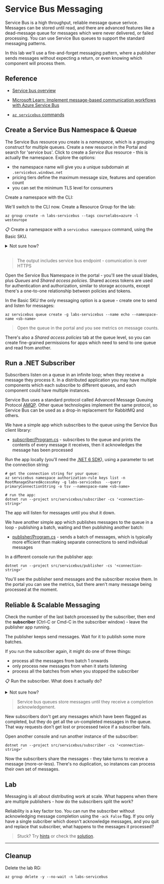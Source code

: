 # Service Bus Messaging

Service Bus is a high throughput, reliable message queue serivce. Messages can be stored until read, and there are advanced features like a dead-message queue for messages which were never delivered, or failed processing. You can use Service Bus queues to support the standard messaging patterns.

In this lab we'll use a fire-and-forget messaging pattern, where a publisher sends messages without expecting a return, or even knowing which component will process them.

## Reference

- [Service bus overview](https://learn.microsoft.com/en-us/azure/service-bus-messaging/service-bus-messaging-overview)

- [Microsoft Learn: Implement message-based communication workflows with Azure Service Bus](https://learn.microsoft.com/en-us/training/modules/implement-message-workflows-with-service-bus/)

- [`az servicebus` commands](https://learn.microsoft.com/en-us/cli/azure/servicebus?view=azure-cli-latest)

## Create a Service Bus Namespace & Queue

The Service Bus resource you create is a _namespace_, which is a grouping construct for multiple queues. Create a new resource in the Portal and search for 'service bus'. Click to create a _Service Bus_ resource - this is actually the namespace. Explore the options:

- the namespace name will give you a unique subdomain at `.servicebus.windows.net`
- pricing tiers define the maximum message size, features and operation count
- you can set the minimum TLS level for consumers

Create a namespace with the CLI:

We'll switch to the CLI now. Create a Resource Group for the lab:

```
az group create -n labs-servicebus --tags courselabs=azure -l westeurope
```

📋 Create a namespace with a `servicebus namespace` command, using the Basic SKU.

<details>
  <summary>Not sure how?</summary>

Check the help text:

```
az servicebus namespace create --help
```

Only name and RG are required, but the default SKU is Standard so we need to set that:

```
az servicebus namespace create -g labs-servicebus --location westeurope --sku Basic -n <sb-name>
```

</details><br/>

> The output includes service bus endpoint - comunication is over HTTPS

Open the Service Bus Namespace in the portal - you'll see the usual blades, plus _Queues_ and _Shared access policies_. Shared access tokens are used for authentication and authorization, similar to storage accounts, except there's a one-to-one relationship between policies and tokens.

In the Basic SKU the only messaging option is a queue - create one to send and listen for messages:

```
az servicebus queue create -g labs-servicebus --name echo --namespace-name <sb-name>
```

> Open the queue in the portal and you see metrics on message counts.

There's also a _Shared access policies_ tab at the queue level, so you can create fine-grained permissions for apps which need to send to one queue and read from another.

## Run a .NET Subscriber

Subscribers listen on a queue in an infinite loop; when they receive a message they process it. In a distributed application you may have multiple components which each subscribe to different queues, and each component could have multiple instances. 

Service Bus uses a standard protocol called Advanced Message Queuing Protocol [AMQP](http://docs.oasis-open.org/amqp/core/v1.0/amqp-core-overview-v1.0.html). Other queue technologies implement the same protocol, so Service Bus can be used as a drop-in replacement for RabbitMQ and others. 

We have a simple app which subscribes to the queue using the Service Bus client library:

- [subscriber/Program.cs](/src/servicebus/subscriber/Program.cs) - subscribes to the queue and prints the contents of every message it receives, then it acknowledges the message has been processed

Run the app locally (you'll need the [.NET 6 SDK](https://dotnet.microsoft.com/en-us/download)), using a parameter to set the connection string:

```
# get the connection string for your queue:
az servicebus namespace authorization-rule keys list -n RootManageSharedAccessKey -g labs-servicebus  --query primaryConnectionString -o tsv --namespace-name <sb-name>

# run the app:
dotnet run --project src/servicebus/subscriber -cs '<connection-string>'
```

The app will listen for messages until you shut it down.

We have another simple app which publishes messages to the queue in a loop - publishing a batch, waiting and then publishing another batch:

- [publisher/Program.cs](/src/servicebus/publisher/Program.cs) - sends a batch of messages, which is typically more efficient than making separate connections to send individual messages

In a different console run the publisher app:

```
dotnet run --project src/servicebus/publisher -cs '<connection-string>'
```

You'll see the publisher send messages and the subscriber receive them. In the portal you can see the metrics, but there aren't many message being processed at the moment.

## Reliable & Scalable Messaging

Check the number of the last batch processed by the subscriber, then end the **subscriber** (Ctrl-C or Cmd-C in the subscriber window) - leave the publisher app running.

The publisher keeps send messages. Wait for it to publish some more batches.

If you run the subscriber again, it might do one of three things:

- process all the messages from batch 1 onwards
- only process new messages from when it starts listening
- process all the batches from when you stopped the subscriber

📋 Run the subscriber. What does it actually do?

<details>
  <summary>Not sure how?</summary>

It's the same command:

```
dotnet run --project src/servicebus/subscriber -cs '<connection-string>'
```

You should see the subscriber pick up where it left off, processing the new batches that were published since you closed the previous instance of the subscriber.

</details>

> Service bus queues store messages until they receive a completion acknowledgement.

New subscribers don't get any messages which have been flagged as completed, but they do get all the un-completed messages in the queue. That way requests don't get lost or processed twice if a subscriber fails.

Open another console and run another instance of the subscriber:

```
dotnet run --project src/servicebus/subscriber -cs '<connection-string>'
```

Now the subscribers share the messages - they take turns to receive a message (more-or-less). There's no duplication, so instances can process their own set of messages.

## Lab

Messaging is all about distributing work at scale. What happens when there are multiple publishers - how do the subscribers split the work? 

Reliability is a key factor too. You can run the subscriber without acknowledging message completion using the `-ack False` flag. If you only have a single subcriber which doesn't acknowledge messages, and you quit and replace that subscriber, what happens to the messages it processed?

> Stuck? Try [hints](hints.md) or check the [solution](solution.md).

___

## Cleanup

Delete the lab RG:

```
az group delete -y --no-wait -n labs-servicebus 
```
